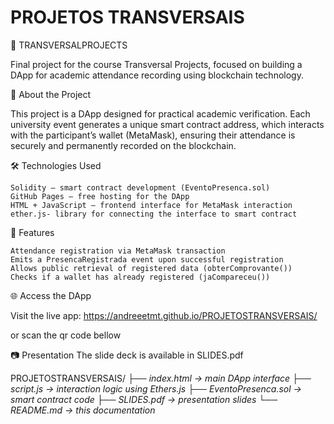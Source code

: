 # PROJETOS TRANSVERSAIS
📘 TRANSVERSALPROJECTS

Final project for the course Transversal Projects, focused on building a DApp for academic attendance recording using blockchain technology.

🚀 About the Project

This project is a DApp designed for practical academic verification. Each university event generates a unique smart contract address, which interacts with the participant’s wallet (MetaMask), ensuring their attendance is securely and permanently recorded on the blockchain.

🛠️ Technologies Used

    Solidity – smart contract development (EventoPresenca.sol)
    GitHub Pages – free hosting for the DApp
    HTML + JavaScript – frontend interface for MetaMask interaction
    ether.js- library for connecting the interface to smart contract

📄 Features

    Attendance registration via MetaMask transaction
    Emits a PresencaRegistrada event upon successful registration
    Allows public retrieval of registered data (obterComprovante())
    Checks if a wallet has already registered (jaCompareceu())

🌐 Access the DApp

Visit the live app: https://andreeetmt.github.io/PROJETOSTRANSVERSAIS/

or scan the qr code bellow

📷 Presentation
The slide deck is available in SLIDES.pdf


PROJETOSTRANSVERSAIS/
*├── index.html           → main DApp interface*
*├── script.js            → interaction logic using Ethers.js*
*├── EventoPresenca.sol   → smart contract code
├── SLIDES.pdf           → presentation slides
└── README.md            → this documentation*

